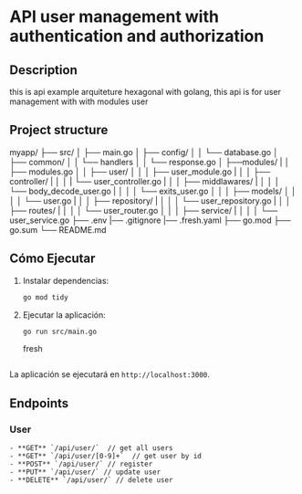 # API user management with authentication and authorization

## Description
this is api example arquiteture hexagonal with golang, this api is for user management with 
with modules user


## Project structure
myapp/
├── src/
│   ├── main.go
│   ├── config/
│   │   └── database.go
│   ├── common/
│   │   └── handlers
│   │       └── response.go
│   ├──modules/
|   │   ├── modules.go
│   │   ├── user/
│   │   │   ├── user_module.go
|   │   │   ├── controller/
|   │   │   |   └── user_controller.go
|   │   │   ├── middlawares/
|   │   │   │   └── body_decode_user.go
|   │   │   │   └── exits_user.go
│   │   │   ├── models/
│   │   │   │   └── user.go
|   │   │   ├── repository/
|   │   │   │   └── user_repository.go
|   │   │   ├── routes/
|   │   │   │   └── user_router.go
│   │   │   ├── service/
|   │   │   │   └── user_service.go
├── .env
|── .gitignore
|── .fresh.yaml
├── go.mod
├── go.sum
└── README.md

## Cómo Ejecutar

1. Instalar dependencias:
    ```sh
    go mod tidy
    ```

2. Ejecutar la aplicación:
    ```sh
    go run src/main.go
    ```
    fresh
    ```

La aplicación se ejecutará en `http://localhost:3000`.

## Endpoints
   ### User
    - **GET** `/api/user/`  // get all users
    - **GET** `/api/user/[0-9]+`  // get user by id
    - **POST** `/api/user/` // register
    - **PUT** `/api/user/` // update user
    - **DELETE** `/api/user/` // delete user

